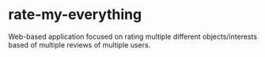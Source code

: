 # rate-my-everything
Web-based application focused on rating multiple different objects/interests based of multiple reviews of multiple users.
